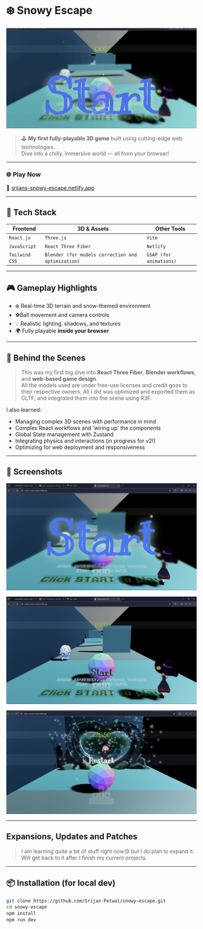 # ❄️ Snowy Escape

![Snowy Escape Banner](images/GamePlay-gif.gif) <!-- Replace with your own GIF or banner -->

> 🕹️ **My first fully-playable 3D game** built using cutting-edge web technologies.  
> Dive into a chilly, immersive world — all from your browser!

---

### 🌐 **Play Now**
🧊 [srijans-snowy-escape.netlify.app](https://srijans-snowy-escape.netlify.app)

---

## 🚀 Tech Stack

| Frontend | 3D & Assets | Other Tools |
|----------|-------------|-------------|
| `React.js` | `Three.js` | `Vite` |
| `JavaScript` | `React Three Fiber` | `Netlify` |
| `Tailwind CSS` | `Blender (for models correction and optimization)` | `GSAP (for animations)` |

---

## 🎮 Gameplay Highlights

- ❄️ Real-time 3D terrain and snow-themed environment
- ⚽Ball movement and camera controls
- 💡 Realistic lighting, shadows, and textures
- 🌍 Fully playable **inside your browser**

---

## 🧠 Behind the Scenes

> This was my first big dive into **React Three Fiber**, **Blender workflows**, and **web-based game design**.  
> All the models used are under free-use licenses and credit goes to their respective owners, All I did was optimized and exported them as GLTF, and integrated them into the scene using R3F.

I also learned:
- Managing complex 3D scenes with performance in mind
- Complex React workflows and 'wiring up' the components
- Global State management with Zustand
- Integrating physics and interactions (in progress for v2!)
- Optimizing for web deployment and responsiveness

---

## 📸 Screenshots

![Screenshot-1](images/ScreenShot-1.png) <!-- Put your main game environment screenshot here -->

![Screenshot-2](images/ScreenShot-2.png) <!-- Screenshot of character in motion -->

![Screenshot-3](images/ScreenShot-4.png) <!-- Screenshot showing lighting/shadow setup -->

---
## Expansions, Updates and Patches
>I am learning quite a bit of stuff right now😓 but I do plan to expand it.
>Will get back to it after I finish my current projects.
---

## 📦 Installation (for local dev)

```bash
git clone https://github.com/Srijan-Petwal/snowy-escape.git
cd snowy-escape
npm install
npm run dev

